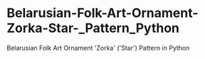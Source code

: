 # Belarusian-Folk-Art-Ornament-Zorka-Star-_Pattern_Python
Belarusian Folk Art Ornament 'Zorka' ('Star') Pattern in Python
